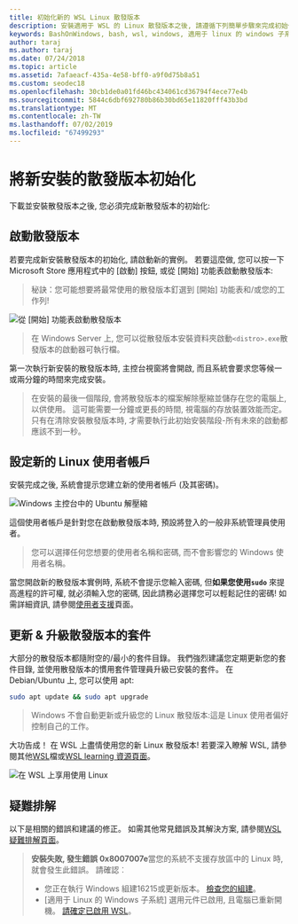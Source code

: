 ```yaml
---
title: 初始化新的 WSL Linux 散發版本
description: 安裝適用于 WSL 的 Linux 散發版本之後, 請遵循下列簡單步驟來完成初始化
keywords: BashOnWindows, bash, wsl, windows, 適用于 linux 的 windows 子系統, windowssubsystem, ubuntu, debian, suse, windows 10
author: taraj
ms.author: taraj
ms.date: 07/24/2018
ms.topic: article
ms.assetid: 7afaeacf-435a-4e58-bff0-a9f0d75b8a51
ms.custom: seodec18
ms.openlocfilehash: 30cb1de0a01fd46bc434061cd36794f4ece77e4b
ms.sourcegitcommit: 5844c6dbf692780b86b30bd65e11820fff43b3bd
ms.translationtype: MT
ms.contentlocale: zh-TW
ms.lasthandoff: 07/02/2019
ms.locfileid: "67499293"
---
```

# <a name="initializing-a-newly-installed-distro"></a>將新安裝的散發版本初始化
下載並安裝散發版本之後, 您必須完成新散發版本的初始化:

## <a name="launch-a-distro"></a>啟動散發版本
若要完成新安裝散發版本的初始化, 請啟動新的實例。 若要這麼做, 您可以按一下 Microsoft Store 應用程式中的 [啟動] 按鈕, 或從 [開始] 功能表啟動散發版本:

> 秘訣：您可能想要將最常使用的散發版本釘選到 [開始] 功能表和/或您的工作列!

![從 [開始] 功能表啟動散發版本](media/start-menu.png)

> 在 Windows Server 上, 您可以從散發版本安裝資料夾啟動`<distro>.exe`散發版本的啟動器可執行檔。

第一次執行新安裝的散發版本時, 主控台視窗將會開啟, 而且系統會要求您等候一或兩分鐘的時間來完成安裝。

> 在安裝的最後一個階段, 會將散發版本的檔案解除壓縮並儲存在您的電腦上, 以供使用。 這可能需要一分鐘或更長的時間, 視電腦的存放裝置效能而定。 只有在清除安裝散發版本時, 才需要執行此初始安裝階段-所有未來的啟動都應該不到一秒。

## <a name="setting-up-a-new-linux-user-account"></a>設定新的 Linux 使用者帳戶

安裝完成之後, 系統會提示您建立新的使用者帳戶 (及其密碼)。 

![Windows 主控台中的 Ubuntu 解壓縮](media/UbuntuInstall.png)

這個使用者帳戶是針對您在啟動散發版本時, 預設將登入的一般非系統管理員使用者。

> 您可以選擇任何您想要的使用者名稱和密碼, 而不會影響您的 Windows 使用者名稱。 

當您開啟新的散發版本實例時, 系統不會提示您輸入密碼, 但**如果您使用`sudo`** 來提高進程的許可權, 就必須輸入您的密碼, 因此請務必選擇您可以輕鬆記住的密碼! 如需詳細資訊, 請參閱[使用者支援](user-support.md)頁面。

## <a name="update--upgrade-your-distros-packages"></a>更新 & 升級散發版本的套件

大部分的散發版本都隨附空的/最小的套件目錄。 我們強烈建議您定期更新您的套件目錄, 並使用散發版本的慣用套件管理員升級已安裝的套件。 在 Debian/Ubuntu 上, 您可以使用 apt:

```bash
sudo apt update && sudo apt upgrade
```

> Windows 不會自動更新或升級您的 Linux 散發版本:這是 Linux 使用者偏好控制自己的工作。

大功告成！ 在 WSL 上盡情使用您的新 Linux 散發版本! 若要深入瞭解 WSL, 請參閱其他[WSL](https://aka.ms/wsldocs)檔或[WSL learning 資源頁面](https://aka.ms/learnwsl)。

![在 WSL 上享用使用 Linux](media/linux-on-wsl.png)

## <a name="troubleshooting"></a>疑難排解

以下是相關的錯誤和建議的修正。 如需其他常見錯誤及其解決方案, 請參閱[WSL 疑難排解頁面](troubleshooting.md)。

> **安裝失敗, 發生錯誤 0x8007007e**當您的系統不支援存放區中的 Linux 時, 就會發生此錯誤。  請確認︰
> * 您正在執行 Windows 組建16215或更新版本。 [檢查您的組建](troubleshooting.md#check-your-build-number)。
> * [適用于 Linux 的 Windows 子系統] 選用元件已啟用, 且電腦已重新開機。  [請確定已啟用 WSL](troubleshooting.md#confirm-wsl-is-enabled)。
